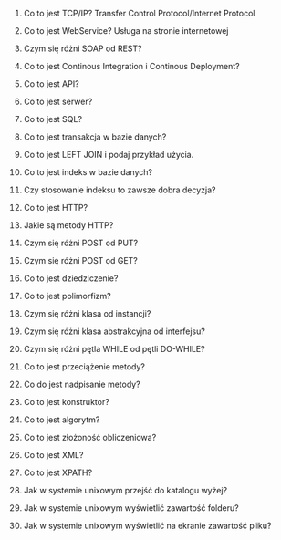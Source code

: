 1. Co to jest TCP/IP?
        Transfer Control Protocol/Internet Protocol
1. Co to jest WebService?
        Usługa na stronie internetowej
1. Czym się różni SOAP od REST?

1. Co to jest Continous Integration i Continous Deployment?

1. Co to jest API?

1. Co to jest serwer?

1. Co to jest SQL?

1. Co to jest transakcja w bazie danych?

1. Co to jest LEFT JOIN i podaj przykład użycia.

1. Co to jest indeks w bazie danych?

1. Czy stosowanie indeksu to zawsze dobra decyzja?

1. Co to jest HTTP?

1. Jakie są metody HTTP?

1. Czym się różni POST od PUT?

1. Czym się różni POST od GET?

1. Co to jest dziedziczenie?

1. Co to jest polimorfizm?

1. Czym się różni klasa od instancji?

1. Czym się różni klasa abstrakcyjna od interfejsu?

1. Czym się różni pętla WHILE od pętli DO-WHILE?

1. Co to jest przeciążenie metody?

1. Co do jest nadpisanie metody?

1. Co to jest konstruktor?

1. Co to jest algorytm?

1. Co to jest złożoność obliczeniowa?

1. Co to jest XML?

1. Co to jest XPATH?

1. Jak w systemie unixowym przejść do katalogu wyżej?

1. Jak w systemie unixowym wyświetlić zawartość folderu?

1. Jak w systemie unixowym wyświetlić na ekranie zawartość pliku?